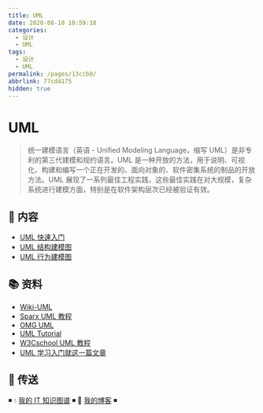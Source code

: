 ```yaml
---
title: UML
date: 2020-08-10 10:59:18
categories: 
  - 设计
  - UML
tags: 
  - 设计
  - UML
permalink: /pages/13ccb0/
abbrlink: 77cd4175
hidden: true
---
```


# UML

> 统一建模语言（英语 - Unified Modeling Language，缩写 UML）是非专利的第三代建模和规约语言。UML 是一种开放的方法，用于说明、可视化、构建和编写一个正在开发的、面向对象的、软件密集系统的制品的开放方法。UML 展现了一系列最佳工程实践，这些最佳实践在对大规模，复杂系统进行建模方面，特别是在软件架构层次已经被验证有效。

## 📖 内容

- [UML 快速入门](01.UML快速入门.md)
- [UML 结构建模图](02.UML结构建模图.md)
- [UML 行为建模图](03.UML行为建模图.md)

## 📚 资料

- [Wiki-UML](https://zh.wikipedia.org/wiki/统一建模语言)
- [Sparx UML 教程](https://sparxsystems.cn/resources/uml2_tutorial/index.html)
- [OMG UML](https://www.omg.org/spec/UML)
- [UML Tutorial](https://www.tutorialspoint.com/uml/index.htm)
- [W3Cschool UML 教程](https://www.w3cschool.cn/uml_tutorial/)
- [UML 学习入门就这一篇文章](https://blog.csdn.net/soft_zzti/article/details/79811923)

## 🚪 传送

◾ 💧 [我的 IT 知识图谱](https://dunwu.github.io/waterdrop/) ◾ 🎯 [我的博客](https://dunwu.github.io/blog/) ◾
